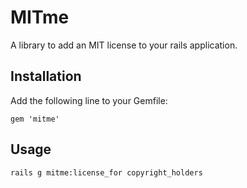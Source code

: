 # MITme

A library to add an MIT license to your rails application.


## Installation

Add the following line to your Gemfile:

<pre><code>gem 'mitme'</code></pre>


## Usage

<pre><code>rails g mitme:license_for copyright_holders
</code></pre>
